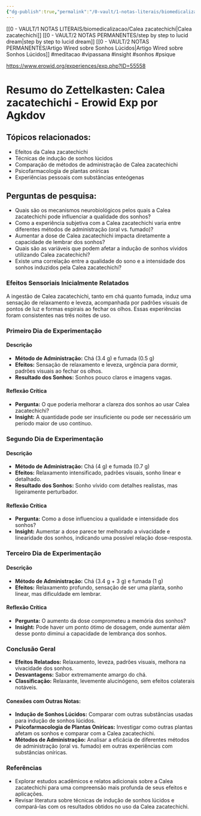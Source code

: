 ```yaml
---
{"dg-publish":true,"permalink":"/0-vault/1-notas-literais/biomedicalizacao/calea-zacatechichi-erowid-5/","tags":["meditacao","vipassana","insight","sonhos","psique"],"dgHomeLink":true,"dgShowLocalGraph":true,"dgShowFileTree":true,"dgEnableSearch":true,"noteIcon":""}
---
```


[[0 - VAULT/1 NOTAS LITERAIS/biomedicalizacao/Calea zacatechichi\|Calea zacatechichi]]
[[0 - VAULT/2 NOTAS PERMANENTES/step by step to lucid dream\|step by step to lucid dream]]
[[0 - VAULT/2 NOTAS PERMANENTES/Artigo Wired sobre Sonhos Lúcidos\|Artigo Wired sobre Sonhos Lúcidos]]
#meditacao #vipassana #insight #sonhos #psique

https://www.erowid.org/experiences/exp.php?ID=55558

# Resumo do Zettelkasten: Calea zacatechichi - Erowid Exp por Agkdov

## Tópicos relacionados:

- Efeitos da Calea zacatechichi
- Técnicas de indução de sonhos lúcidos
- Comparação de métodos de administração de Calea zacatechichi
- Psicofarmacologia de plantas oníricas
- Experiências pessoais com substâncias enteógenas

## Perguntas de pesquisa:

- Quais são os mecanismos neurobiológicos pelos quais a Calea zacatechichi pode influenciar a qualidade dos sonhos?
- Como a experiência subjetiva com a Calea zacatechichi varia entre diferentes métodos de administração (oral vs. fumado)?
- Aumentar a dose de Calea zacatechichi impacta diretamente a capacidade de lembrar dos sonhos?
- Quais são as variáveis que podem afetar a indução de sonhos vívidos utilizando Calea zacatechichi?
- Existe uma correlação entre a qualidade do sono e a intensidade dos sonhos induzidos pela Calea zacatechichi?

### **Efeitos Sensoriais Inicialmente Relatados**

A ingestão de Calea zacatechichi, tanto em chá quanto fumada, induz uma sensação de relaxamento e leveza, acompanhada por padrões visuais de pontos de luz e formas espirais ao fechar os olhos. Essas experiências foram consistentes nas três noites de uso.

### **Primeiro Dia de Experimentação**

#### Descrição

- **Método de Administração:** Chá (3.4 g) e fumada (0.5 g)
- **Efeitos:** Sensação de relaxamento e leveza, urgência para dormir, padrões visuais ao fechar os olhos.
- **Resultado dos Sonhos:** Sonhos pouco claros e imagens vagas.

#### Reflexão Crítica

- **Pergunta:** O que poderia melhorar a clareza dos sonhos ao usar Calea zacatechichi?
- **Insight:** A quantidade pode ser insuficiente ou pode ser necessário um período maior de uso contínuo.

### **Segundo Dia de Experimentação**

#### Descrição

- **Método de Administração:** Chá (4 g) e fumada (0.7 g)
- **Efeitos:** Relaxamento intensificado, padrões visuais, sonho linear e detalhado.
- **Resultado dos Sonhos:** Sonho vívido com detalhes realistas, mas ligeiramente perturbador.

#### Reflexão Crítica

- **Pergunta:** Como a dose influenciou a qualidade e intensidade dos sonhos?
- **Insight:** Aumentar a dose parece ter melhorado a vivacidade e linearidade dos sonhos, indicando uma possível relação dose-resposta.

### **Terceiro Dia de Experimentação**

#### Descrição

- **Método de Administração:** Chá (3.4 g + 3 g) e fumada (1 g)
- **Efeitos:** Relaxamento profundo, sensação de ser uma planta, sonho linear, mas dificuldade em lembrar.

#### Reflexão Crítica

- **Pergunta:** O aumento da dose comprometeu a memória dos sonhos?
- **Insight:** Pode haver um ponto ótimo de dosagem, onde aumentar além desse ponto diminui a capacidade de lembrança dos sonhos.

### **Conclusão Geral**

- **Efeitos Relatados:** Relaxamento, leveza, padrões visuais, melhora na vivacidade dos sonhos.
- **Desvantagens:** Sabor extremamente amargo do chá.
- **Classificação:** Relaxante, levemente alucinógeno, sem efeitos colaterais notáveis.

#### Conexões com Outras Notas:

- **Indução de Sonhos Lúcidos:** Comparar com outras substâncias usadas para indução de sonhos lúcidos.
- **Psicofarmacologia de Plantas Oníricas:** Investigar como outras plantas afetam os sonhos e comparar com a Calea zacatechichi.
- **Métodos de Administração:** Analisar a eficácia de diferentes métodos de administração (oral vs. fumado) em outras experiências com substâncias oníricas.

### **Referências**

- Explorar estudos acadêmicos e relatos adicionais sobre a Calea zacatechichi para uma compreensão mais profunda de seus efeitos e aplicações.
- Revisar literatura sobre técnicas de indução de sonhos lúcidos e compará-las com os resultados obtidos no uso da Calea zacatechichi.